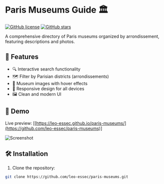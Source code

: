 # Paris Museums Guide 🏛️

[![GitHub license](https://img.shields.io/github/license/leo-essec/paris-museums)](https://github.com/leo-essec/paris-museums/blob/main/LICENSE)
[![GitHub stars](https://img.shields.io/github/stars/leo-essec/paris-museums)](https://github.com/leo-essec/paris-museums/stargazers)

A comprehensive directory of Paris museums organized by arrondissement, featuring descriptions and photos.

## 🌟 Features

- 🔍 Interactive search functionality
- 🗺️ Filter by Parisian districts (arrondissements)
- 📸 Museum images with hover effects
- 📱 Responsive design for all devices
- 🖼️ Clean and modern UI

## 🚀 Demo

Live preview: [[https://leo-essec.github.io/paris-museums/](https://github.com/leo-essec/paris-museums)]

![Screenshot](images/screenshot.jpg)

## 🛠️ Installation

1. Clone the repository:
```bash
git clone https://github.com/leo-essec/paris-museums.git

